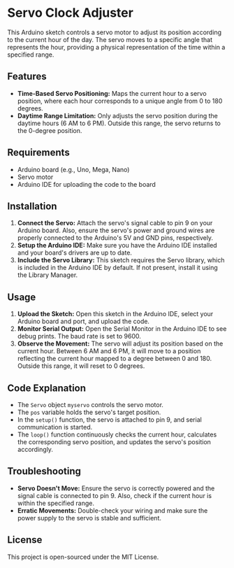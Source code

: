 

# Servo Clock Adjuster

This Arduino sketch controls a servo motor to adjust its position according to the current hour of the day. The servo moves to a specific angle that represents the hour, providing a physical representation of the time within a specified range.

## Features

- **Time-Based Servo Positioning:** Maps the current hour to a servo position, where each hour corresponds to a unique angle from 0 to 180 degrees.
- **Daytime Range Limitation:** Only adjusts the servo position during the daytime hours (6 AM to 6 PM). Outside this range, the servo returns to the 0-degree position.

## Requirements

- Arduino board (e.g., Uno, Mega, Nano)
- Servo motor
- Arduino IDE for uploading the code to the board

## Installation

1. **Connect the Servo:** Attach the servo's signal cable to pin 9 on your Arduino board. Also, ensure the servo's power and ground wires are properly connected to the Arduino's 5V and GND pins, respectively.
2. **Setup the Arduino IDE:** Make sure you have the Arduino IDE installed and your board's drivers are up to date.
3. **Include the Servo Library:** This sketch requires the Servo library, which is included in the Arduino IDE by default. If not present, install it using the Library Manager.

## Usage

1. **Upload the Sketch:** Open this sketch in the Arduino IDE, select your Arduino board and port, and upload the code.
2. **Monitor Serial Output:** Open the Serial Monitor in the Arduino IDE to see debug prints. The baud rate is set to 9600.
3. **Observe the Movement:** The servo will adjust its position based on the current hour. Between 6 AM and 6 PM, it will move to a position reflecting the current hour mapped to a degree between 0 and 180. Outside this range, it will reset to 0 degrees.

## Code Explanation

- The `Servo` object `myservo` controls the servo motor.
- The `pos` variable holds the servo's target position.
- In the `setup()` function, the servo is attached to pin 9, and serial communication is started.
- The `loop()` function continuously checks the current hour, calculates the corresponding servo position, and updates the servo's position accordingly.

## Troubleshooting

- **Servo Doesn't Move:** Ensure the servo is correctly powered and the signal cable is connected to pin 9. Also, check if the current hour is within the specified range.
- **Erratic Movements:** Double-check your wiring and make sure the power supply to the servo is stable and sufficient.

## License

This project is open-sourced under the MIT License.
